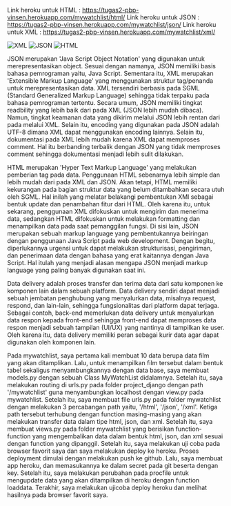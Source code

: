 Link heroku untuk HTML : https://tugas2-pbp-vinsen.herokuapp.com/mywatchlist/html/
Link heroku untuk JSON : https://tugas2-pbp-vinsen.herokuapp.com/mywatchlist/json/
Link heroku untuk XML : https://tugas2-pbp-vinsen.herokuapp.com/mywatchlist/xml/

![XML](https://drive.google.com/uc?export=view&id=1GiZnn0F1vKmTkP0sj9Y13UCNZEqB0tfk)
![JSON](https://drive.google.com/uc?export=view&id=1As4FS3oxjOTh3dkiAY9XIsnrRI446WY_)
![HTML](https://drive.google.com/uc?export=view&id=181pjr8Rw5-5d5BKt3rPizGcbmQWpRGsr)

JSON merupakan 'Java Script Object Notation' yang digunakan untuk merepresentasikan object. Sesuai dengan namanya, JSON memiliki basis bahasa pemrograman yaitu, Java Script. Sementara itu, XML merupakan 'Extensible Markup Language' yang menggunakan struktur tag/penanda untuk merepresentasikan data. XML tersendiri berbasis pada SGML (Standard Generalized Markup Language) sehingga tidak terpaku pada bahasa pemrograman tertentu. Secara umum, JSON memiliki tingkat readbility yang lebih baik dari pada XML (JSON lebih mudah dibaca). Namun, tingkat keamanan data yang dikirim melalui JSON lebih rentan dari pada melalui XML. Selain itu, encoding yang digunakan pada JSON adalah UTF-8 dimana XML dapat menggunakan encoding lainnya. Selain itu, dokumentasi pada XML lebih mudah karena XML dapat memproses comment. Hal itu berbanding terbalik dengan JSON yang tidak memproses comment sehingga dokumentasi menjadi lebih sulit dilakukan.

HTML merupakan 'Hyper Text Markup Language' yang melakukan pemberian tag pada data. Penggunaan HTML sebenarnya lebih simple dan lebih mudah dari pada XML dan JSON. Akan tetapi, HTML memiliki kekurangan pada bagian struktur data yang belum ditambahkan secara utuh oleh SGML. Hal inilah yang melatar belakangi pembentukan XMl sebagai bentuk update dan penambahan fitur dari HTML. Oleh karena itu, untuk sekarang, penggunaan XML difokuskan untuk mengirim dan menerima data, sedangkan HTML difokuskan untuk melakukan formatting dan menampilkan data pada saat pemanggilan fungsi. Di sisi lain, JSON merupakan sebuah markup language yang pembentukannya beiringan dengan penggunaan Java Script pada web development. Dengan begitu, diperlukannya urgensi untuk dapat melakukan strukturisasi, pengiriman, dan penerimaan data dengan bahasa yang erat kaitannya dengan Java Script.  Hal itulah yang menjadi alasan mengapa JSON menjadi markup language yang paling banyak digunakan saat ini.


Data delivery adalah proses transfer dan terima data dari satu komponen ke komponen lain dalam sebuah platform. Data delivery sendiri dapat menjadi sebuah jembatan penghubung yang menyalurkan data, misalnya request, respond, dan lain-lain, sehingga fungsionalitas dari platform dapat terjaga. Sebagai contoh, back-end memerlukan data delivery untuk menyalurkan data respon kepada front-end sehingga front-end dapat memproses data respon menjadi sebuah tampilan (UI/UX) yang nantinya di tampilkan ke user. Oleh karena itu, data delivery memiliki peran sebagai kurir data agar dapat digunakan oleh komponen lain.


Pada mywatchlist, saya pertama kali membuat 10 data berupa data film yang akan ditamplikan. Lalu, untuk menampilkan film tersebut dalam bentuk tabel sekaligus menyambungkannya dengan data base, saya membuat models.py dengan sebuah Class MyWatchList didalamnya. Setelah itu, saya melakukan routing di urls.py pada folder project_django dengan path '/mywatchlist' guna menyambungkan localhost dengan view.py pada mywatchlist. Setelah itu, saya membuat file urls.py pada folder mywatchlist dengan melakukan 3 percabangan path yaitu, '/html', '/json', '/xml'. Ketiga path tersebut terhubung dengan function masing-masing yang akan melakukan transfer data dalam tipe html, json, dan xml. Setelah itu, saya membuat views.py pada folder mywatchlist yang berisikan function-function yang mengembalikan data dalam bentuk html, json, dan xml sesuai dengan function yang dipanggil. Setelah itu, saya melakukan uji coba pada browser favorit saya dan saya melakukan deploy ke heroku. Proses deployment dimulai dengan melakukan push ke github. Lalu, saya membuat app heroku, dan memasukannya ke dalam secret pada git beserta dengan key. Setelah itu, saya melakukan perubahan pada procfile untuk mengupdate data yang akan ditampilkan di heroku dengan function loaddata. Terakhir, saya melakukan ujicoba deploy heroku dan melihat hasilnya pada browser favorit saya.